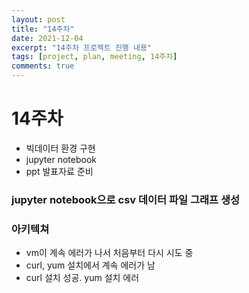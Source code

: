 ```yaml
---
layout: post
title: "14주차"
date: 2021-12-04
excerpt: "14주차 프로젝트 진행 내용"
tags: [project, plan, meeting, 14주차]
comments: true
---
```


# 14주차
* 빅데이터 환경 구현
* jupyter notebook
* ppt 발표자료 준비

### jupyter notebook으로 csv 데이터 파일 그래프 생성

<script src="https://gist.github.com/riri0602/677501a9d642fb5fc08a9b911ad1f956.js"></script>


### 아키텍쳐
* vm이 계속 에러가 나서 처음부터 다시 시도 중
* curl, yum 설치에서 계속 에러가 남
* curl 설치 성공. yum 설치 에러
